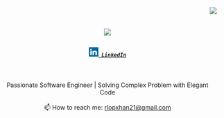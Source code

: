 <img align="right" src="https://visitor-badge.laobi.icu/badge?page_id=rlopxhan21">

<h1 align="center">
  <a href="https://git.io/typing-svg">
    <img src="https://readme-typing-svg.herokuapp.com/?lines=Hello,+There!+👋;This+is+Ronish+Tamang....;Nice+to+meet+you!&center=true&size=30">
  </a>
</h1>

<h5 align="center">
  <code><a href="https://www.linkedin.com/in/ronishlopxhan/" title="LinkedIn Profile"><img width="22" src="images/linkedin.svg"> LinkedIn</a></code>
</h5>
<br>
<p align="center">
  Passionate Software Engineer | Solving Complex Problem with Elegant Code
  <br>
  <br>
  📫 How to reach me: <a href="mailto: rlopxhan21@gmail.com">rlopxhan21@gmail.com</a>
</p>
